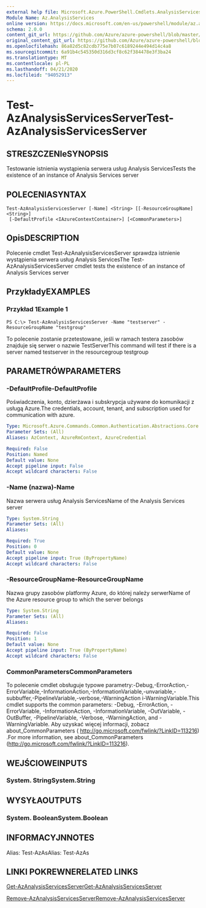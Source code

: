 ```yaml
---
external help file: Microsoft.Azure.PowerShell.Cmdlets.AnalysisServices.dll-Help.xml
Module Name: Az.AnalysisServices
online version: https://docs.microsoft.com/en-us/powershell/module/az.analysisservices/test-azanalysisservicesserver
schema: 2.0.0
content_git_url: https://github.com/Azure/azure-powershell/blob/master/src/AnalysisServices/AnalysisServices/help/Test-AzAnalysisServicesServer.md
original_content_git_url: https://github.com/Azure/azure-powershell/blob/master/src/AnalysisServices/AnalysisServices/help/Test-AzAnalysisServicesServer.md
ms.openlocfilehash: 86a82d5c82cdb775e7b07c6189244e494d14c4a8
ms.sourcegitcommit: 6a91b4c545350d316d3cf8c62f384478e3f3ba24
ms.translationtype: MT
ms.contentlocale: pl-PL
ms.lasthandoff: 04/21/2020
ms.locfileid: "94052913"
---
```

# <span data-ttu-id="491c2-101">Test-AzAnalysisServicesServer</span><span class="sxs-lookup"><span data-stu-id="491c2-101">Test-AzAnalysisServicesServer</span></span>

## <span data-ttu-id="491c2-102">STRESZCZENIe</span><span class="sxs-lookup"><span data-stu-id="491c2-102">SYNOPSIS</span></span>
<span data-ttu-id="491c2-103">Testowanie istnienia wystąpienia serwera usług Analysis Services</span><span class="sxs-lookup"><span data-stu-id="491c2-103">Tests the existence of an instance of Analysis Services server</span></span>

## <span data-ttu-id="491c2-104">POLECENIA</span><span class="sxs-lookup"><span data-stu-id="491c2-104">SYNTAX</span></span>

```
Test-AzAnalysisServicesServer [-Name] <String> [[-ResourceGroupName] <String>]
 [-DefaultProfile <IAzureContextContainer>] [<CommonParameters>]
```

## <span data-ttu-id="491c2-105">Opis</span><span class="sxs-lookup"><span data-stu-id="491c2-105">DESCRIPTION</span></span>
<span data-ttu-id="491c2-106">Polecenie cmdlet Test-AzAnalysisServicesServer sprawdza istnienie wystąpienia serwera usług Analysis Services</span><span class="sxs-lookup"><span data-stu-id="491c2-106">The Test-AzAnalysisServicesServer cmdlet tests the existence of an instance of Analysis Services server</span></span>

## <span data-ttu-id="491c2-107">Przykłady</span><span class="sxs-lookup"><span data-stu-id="491c2-107">EXAMPLES</span></span>

### <span data-ttu-id="491c2-108">Przykład 1</span><span class="sxs-lookup"><span data-stu-id="491c2-108">Example 1</span></span>
```
PS C:\> Test-AzAnalysisServicesServer -Name "testserver" -ResourceGroupName "testgroup"
```

<span data-ttu-id="491c2-109">To polecenie zostanie przetestowane, jeśli w ramach testera zasobów znajduje się serwer o nazwie TestServer</span><span class="sxs-lookup"><span data-stu-id="491c2-109">This command will test if there is a server named testserver in the resourcegroup testgroup</span></span>

## <span data-ttu-id="491c2-110">PARAMETRÓW</span><span class="sxs-lookup"><span data-stu-id="491c2-110">PARAMETERS</span></span>

### <span data-ttu-id="491c2-111">-DefaultProfile</span><span class="sxs-lookup"><span data-stu-id="491c2-111">-DefaultProfile</span></span>
<span data-ttu-id="491c2-112">Poświadczenia, konto, dzierżawa i subskrypcja używane do komunikacji z usługą Azure.</span><span class="sxs-lookup"><span data-stu-id="491c2-112">The credentials, account, tenant, and subscription used for communication with azure.</span></span>

```yaml
Type: Microsoft.Azure.Commands.Common.Authentication.Abstractions.Core.IAzureContextContainer
Parameter Sets: (All)
Aliases: AzContext, AzureRmContext, AzureCredential

Required: False
Position: Named
Default value: None
Accept pipeline input: False
Accept wildcard characters: False
```

### <span data-ttu-id="491c2-113">-Name (nazwa)</span><span class="sxs-lookup"><span data-stu-id="491c2-113">-Name</span></span>
<span data-ttu-id="491c2-114">Nazwa serwera usług Analysis Services</span><span class="sxs-lookup"><span data-stu-id="491c2-114">Name of the Analysis Services server</span></span>

```yaml
Type: System.String
Parameter Sets: (All)
Aliases:

Required: True
Position: 0
Default value: None
Accept pipeline input: True (ByPropertyName)
Accept wildcard characters: False
```

### <span data-ttu-id="491c2-115">-ResourceGroupName</span><span class="sxs-lookup"><span data-stu-id="491c2-115">-ResourceGroupName</span></span>
<span data-ttu-id="491c2-116">Nazwa grupy zasobów platformy Azure, do której należy serwer</span><span class="sxs-lookup"><span data-stu-id="491c2-116">Name of the Azure resource group to which the server belongs</span></span>

```yaml
Type: System.String
Parameter Sets: (All)
Aliases:

Required: False
Position: 1
Default value: None
Accept pipeline input: True (ByPropertyName)
Accept wildcard characters: False
```

### <span data-ttu-id="491c2-117">CommonParameters</span><span class="sxs-lookup"><span data-stu-id="491c2-117">CommonParameters</span></span>
<span data-ttu-id="491c2-118">To polecenie cmdlet obsługuje typowe parametry:-Debug,-ErrorAction,-ErrorVariable,-InformationAction,-InformationVariable,-unvariable,-subbuffer,-PipelineVariable,-verbose,-WarningAction i-WarningVariable.</span><span class="sxs-lookup"><span data-stu-id="491c2-118">This cmdlet supports the common parameters: -Debug, -ErrorAction, -ErrorVariable, -InformationAction, -InformationVariable, -OutVariable, -OutBuffer, -PipelineVariable, -Verbose, -WarningAction, and -WarningVariable.</span></span> <span data-ttu-id="491c2-119">Aby uzyskać więcej informacji, zobacz about_CommonParameters ( http://go.microsoft.com/fwlink/?LinkID=113216) .</span><span class="sxs-lookup"><span data-stu-id="491c2-119">For more information, see about_CommonParameters (http://go.microsoft.com/fwlink/?LinkID=113216).</span></span>

## <span data-ttu-id="491c2-120">WEJŚCIOWE</span><span class="sxs-lookup"><span data-stu-id="491c2-120">INPUTS</span></span>

### <span data-ttu-id="491c2-121">System. String</span><span class="sxs-lookup"><span data-stu-id="491c2-121">System.String</span></span>

## <span data-ttu-id="491c2-122">WYSYŁA</span><span class="sxs-lookup"><span data-stu-id="491c2-122">OUTPUTS</span></span>

### <span data-ttu-id="491c2-123">System. Boolean</span><span class="sxs-lookup"><span data-stu-id="491c2-123">System.Boolean</span></span>

## <span data-ttu-id="491c2-124">INFORMACYJN</span><span class="sxs-lookup"><span data-stu-id="491c2-124">NOTES</span></span>
<span data-ttu-id="491c2-125">Alias: Test-AzAs</span><span class="sxs-lookup"><span data-stu-id="491c2-125">Alias: Test-AzAs</span></span>

## <span data-ttu-id="491c2-126">LINKI POKREWNE</span><span class="sxs-lookup"><span data-stu-id="491c2-126">RELATED LINKS</span></span>

[<span data-ttu-id="491c2-127">Get-AzAnalysisServicesServer</span><span class="sxs-lookup"><span data-stu-id="491c2-127">Get-AzAnalysisServicesServer</span></span>](./Get-AzAnalysisServicesServer.md)

[<span data-ttu-id="491c2-128">Remove-AzAnalysisServicesServer</span><span class="sxs-lookup"><span data-stu-id="491c2-128">Remove-AzAnalysisServicesServer</span></span>](./Remove-AzAnalysisServicesServer.md)
